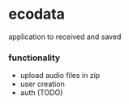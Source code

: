 # ecodata
application to received and saved 

### functionality
- upload audio files in zip
- user creation
- auth (TODO)